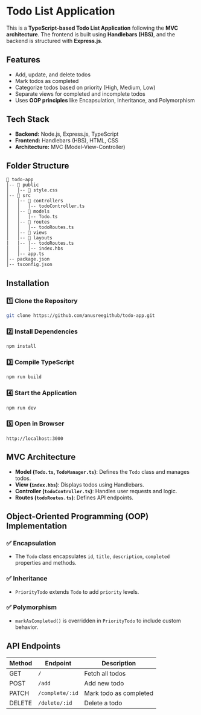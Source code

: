 # Todo List Application

This is a **TypeScript-based Todo List Application** following the **MVC architecture**. The frontend is built using **Handlebars (HBS)**, and the backend is structured with **Express.js**.

## Features

- Add, update, and delete todos
- Mark todos as completed
- Categorize todos based on priority (High, Medium, Low)
- Separate views for completed and incomplete todos
- Uses **OOP principles** like Encapsulation, Inheritance, and Polymorphism

## Tech Stack

- **Backend:** Node.js, Express.js, TypeScript
- **Frontend:** Handlebars (HBS), HTML, CSS
- **Architecture:** MVC (Model-View-Controller)

## Folder Structure
```
📂 todo-app
│-- 📂 public
│   │-- 📂 style.css
│-- 📂 src
│   │-- 📂 controllers
│   │   │-- todoController.ts
│   │-- 📂 models
│   │   │-- Todo.ts
│   │-- 📂 routes
│   │   │-- todoRoutes.ts
│   │-- 📂 views
│   │-- 📂 layouts
|   |-- |-- todoRoutes.ts
│   │   │-- index.hbs
│   │-- app.ts
│-- package.json
│-- tsconfig.json
```

## Installation

### 1️⃣ Clone the Repository
```sh
git clone https://github.com/anusreegithub/todo-app.git
```

### 2️⃣ Install Dependencies
```sh
npm install
```

### 3️⃣ Compile TypeScript
```sh
npm run build
```

### 4️⃣ Start the Application
```sh
npm run dev
```

### 5️⃣ Open in Browser
```
http://localhost:3000
```

## MVC Architecture

- **Model (`Todo.ts`, `TodoManager.ts`)**: Defines the `Todo` class and manages todos.
- **View (`index.hbs`)**: Displays todos using Handlebars.
- **Controller (`todoController.ts`)**: Handles user requests and logic.
- **Routes (`todoRoutes.ts`)**: Defines API endpoints.

## Object-Oriented Programming (OOP) Implementation

### ✅ Encapsulation
- The `Todo` class encapsulates `id`, `title`, `description`, `completed` properties and methods.

### ✅ Inheritance
- `PriorityTodo` extends `Todo` to add `priority` levels.

### ✅ Polymorphism
- `markAsCompleted()` is overridden in `PriorityTodo` to include custom behavior.

## API Endpoints
| Method | Endpoint      | Description       |
|--------|-------------|------------------|
| GET    | `/`         | Fetch all todos |
| POST   | `/add`      | Add new todo |
| PATCH  | `/complete/:id` | Mark todo as completed |
| DELETE | `/delete/:id` | Delete a todo |

